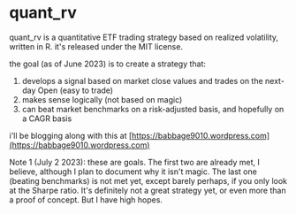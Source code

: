 # quant_rv
quant_rv is a quantitative ETF trading strategy based on realized volatility, written in R. it's released under the MIT license.

the goal (as of June 2023) is to create a strategy that: 
1. develops a signal based on market close values and trades on the next-day Open (easy to trade)
2. makes sense logically (not based on magic)
3. can beat market benchmarks on a risk-adjusted basis, and hopefully on a CAGR basis

i'll be blogging along with this at [https://babbage9010.wordpress.com](https://babbage9010.wordpress.com)

Note 1 (July 2 2023): these are goals. The first two are already met, I believe, although I plan to document why it isn't magic.  The last one (beating benchmarks) is not met yet, except barely perhaps, if you only look at the Sharpe ratio.  It's definitely not a great strategy yet, or even more than a proof of concept. But I have high hopes.
